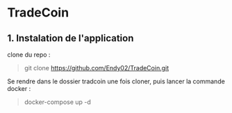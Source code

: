 # TradeCoin

## 1. Instalation de l'application

clone du repo : 

>git clone https://github.com/Endy02/TradeCoin.git


Se rendre dans le dossier tradcoin une fois cloner, puis lancer la commande docker :  

>docker-compose up -d